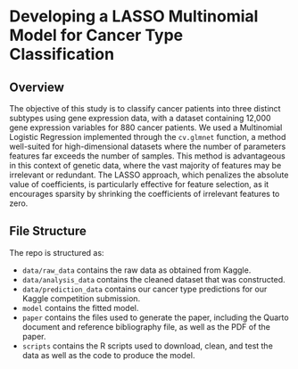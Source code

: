 # Developing a LASSO Multinomial Model for Cancer Type Classification

## Overview

The objective of this study is to classify cancer patients into three distinct subtypes using gene expression data, with a dataset containing 12,000 gene expression variables for 880 cancer patients. We used a Multinomial Logistic Regression implemented through the `cv.glmnet` function, a method well-suited for high-dimensional datasets where the number of parameters features far exceeds the number of samples. This method is advantageous in this context of genetic data, where the vast majority of features may be irrelevant or redundant. The LASSO approach, which penalizes the absolute value of coefficients, is particularly effective for feature selection, as it encourages sparsity by shrinking the coefficients of irrelevant features to zero.

## File Structure

The repo is structured as:

-   `data/raw_data` contains the raw data as obtained from Kaggle.
-   `data/analysis_data` contains the cleaned dataset that was constructed.
-   `data/prediction_data` contains our cancer type predictions for our Kaggle competition submission.
-   `model` contains the fitted model. 
-   `paper` contains the files used to generate the paper, including the Quarto document and reference bibliography file, as well as the PDF of the paper. 
-   `scripts` contains the R scripts used to download, clean, and test the data as well as the code to produce the model.